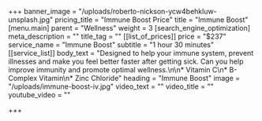 +++
banner_image = "/uploads/roberto-nickson-ycw4behkluw-unsplash.jpg"
pricing_title = "Immune Boost Price"
title = "Immune Boost"
[menu.main]
parent = "Wellness"
weight = 3
[search_engine_optimization]
meta_description = ""
title_tag = ""
[[list_of_prices]]
price = "$237"
service_name = "Immune Boost"
subtitle = "1 hour 30 minutes"
[[service_list]]
body_text = "Designed to help your immune system, prevent illnesses and make you feel better faster after getting sick. Can you help improve immunity and promote optimal wellness.\n\n* Vitamin C\n* B-Complex Vitamin\n* Zinc Chloride"
heading = "Immune Boost"
image = "/uploads/immune-boost-iv.jpg"
video_text = ""
video_title = ""
youtube_video = ""

+++

